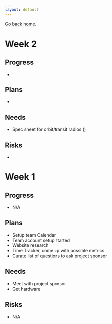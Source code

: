 ```yaml
---
layout: default
---
```


[Go back home](index.md).

# Week 2 
## Progress
- 
## Plans
- 
## Needs
- Spec sheet for orbit/transit radios ()
## Risks
- 


# Week 1
## Progress
- N/A
## Plans
- Setup team Calendar
- Team account setup started
- Website research
- Time Tracker, come up with possible metrics
- Curate list of questions to ask project sponsor
## Needs
- Meet with project sponsor
- Get hardware
## Risks
- N/A



